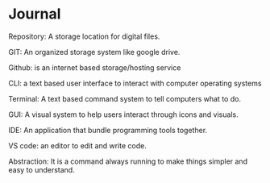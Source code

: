 

# Journal
Repository: A storage location for digital files.

GIT: An organized storage system like google drive.

Github: is an internet based storage/hosting service

CLI: a text based user interface to interact with computer operating systems

Terminal: A text based command system to tell computers what to do.

GUI: A visual system to help users interact through icons and visuals.


IDE: An application that bundle programming tools together. 

VS code: an editor to edit and write code.

Abstraction: It is a command always running to make things simpler and easy to understand.
